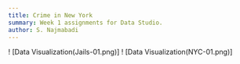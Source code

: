 ```yaml
---
title: Crime in New York
summary: Week 1 assignments for Data Studio.
author: S. Najmabadi
---
```


! [Data Visualization(Jails-01.png)]
! [Data Visualization(NYC-01.png)]
